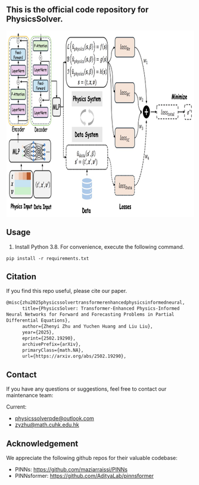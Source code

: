 ## This is the official code repository for PhysicsSolver.

<p align="center">
<img src=".\pic\overall.jpg" height = "500" alt="" align=center />
</p>

## Usage

1. Install Python 3.8. For convenience, execute the following command.

```
pip install -r requirements.txt

```

## Citation
If you find this repo useful, please cite our paper.
```
@misc{zhu2025physicssolvertransformerenhancedphysicsinformedneural,
      title={PhysicsSolver: Transformer-Enhanced Physics-Informed Neural Networks for Forward and Forecasting Problems in Partial Differential Equations}, 
      author={Zhenyi Zhu and Yuchen Huang and Liu Liu},
      year={2025},
      eprint={2502.19290},
      archivePrefix={arXiv},
      primaryClass={math.NA},
      url={https://arxiv.org/abs/2502.19290}, 
```

## Contact
If you have any questions or suggestions, feel free to contact our maintenance team:

Current:
- physicssolverpde@outlook.com
- zyzhu@math.cuhk.edu.hk

## Acknowledgement

We appreciate the following github repos for their valuable codebase:
- PINNs: https://github.com/maziarraissi/PINNs
- PINNsformer: https://github.com/AdityaLab/pinnsformer
